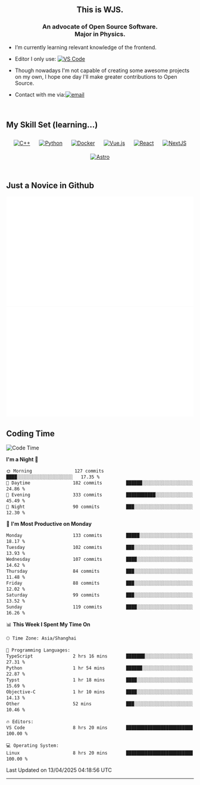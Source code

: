 ## <div align="center">This is WJS.</div>  
  

### <div align="center">An advocate of Open Source Software.<br>Major in Physics.</div>  
  

- I’m currently learning relevant knowledge of the frontend.  
  

- Editor I only use: [![VS Code](https://img.shields.io/badge/-VS%20Code-007ACC?style=plastic&logo=visual-studio-code)](https://code.visualstudio.com/)  
  

- Though nowadays I'm not capable of creating some awesome projects on my own, I hope one day I'll make greater contributions to Open Source.  
  

- Contact with me via:[![email](https://img.shields.io/badge/My-e--mail-red)](mailto:wjs@wjsphy.top)  
  

<br/>  


## My Skill Set (learning...)
<div align="center">  
<a href="https://www.cplusplus.com/" target="_blank"><img style="margin: 10px" src="https://profilinator.rishav.dev/skills-assets/cplusplus-original.svg" alt="C++" height="50" /></a>  
<a href="https://www.python.org/" target="_blank"><img style="margin: 10px" src="https://profilinator.rishav.dev/skills-assets/python-original.svg" alt="Python" height="50" /></a>  
<a href="https://www.docker.com/" target="_blank"><img style="margin: 10px" src="https://profilinator.rishav.dev/skills-assets/docker-original-wordmark.svg" alt="Docker" height="50" /></a>  
<a href="https://vuejs.org/" target="_blank"><img style="margin: 10px" src="https://profilinator.rishav.dev/skills-assets/vuejs-original-wordmark.svg" alt="Vue.js" height="50" /></a>  
<a href="https://reactjs.org/" target="_blank"><img style="margin: 10px" src="https://profilinator.rishav.dev/skills-assets/react-original-wordmark.svg" alt="React" height="50" /></a>  
<a href="https://nextjs.org/" target="_blank"><img style="margin: 10px" src="https://profilinator.rishav.dev/skills-assets/nextjs.png" alt="NextJS" height="50" /></a>  
<a href="https://www.astro.build/" target="_blank"><img style="margin: 10px" src="https://profilinator.rishav.dev/skills-assets/astro.svg" alt="Astro" height="50" /></a>   
</div>

<br/>  


## Just a Novice in Github  
![](https://raw.githubusercontent.com/wjsoj/github-stats-transparent/output/generated/overview.svg)
![](https://raw.githubusercontent.com/wjsoj/github-stats-transparent/output/generated/languages.svg)

## Coding Time

<!--START_SECTION:waka-->
![Code Time](http://img.shields.io/badge/Code%20Time-1%2C151%20hrs%2010%20mins-blue)

**I'm a Night 🦉** 

```text
🌞 Morning                127 commits         ████░░░░░░░░░░░░░░░░░░░░░   17.35 % 
🌆 Daytime                182 commits         ██████░░░░░░░░░░░░░░░░░░░   24.86 % 
🌃 Evening                333 commits         ███████████░░░░░░░░░░░░░░   45.49 % 
🌙 Night                  90 commits          ███░░░░░░░░░░░░░░░░░░░░░░   12.30 % 
```
📅 **I'm Most Productive on Monday** 

```text
Monday                   133 commits         █████░░░░░░░░░░░░░░░░░░░░   18.17 % 
Tuesday                  102 commits         ███░░░░░░░░░░░░░░░░░░░░░░   13.93 % 
Wednesday                107 commits         ████░░░░░░░░░░░░░░░░░░░░░   14.62 % 
Thursday                 84 commits          ███░░░░░░░░░░░░░░░░░░░░░░   11.48 % 
Friday                   88 commits          ███░░░░░░░░░░░░░░░░░░░░░░   12.02 % 
Saturday                 99 commits          ███░░░░░░░░░░░░░░░░░░░░░░   13.52 % 
Sunday                   119 commits         ████░░░░░░░░░░░░░░░░░░░░░   16.26 % 
```


📊 **This Week I Spent My Time On** 

```text
🕑︎ Time Zone: Asia/Shanghai

💬 Programming Languages: 
TypeScript               2 hrs 16 mins       ███████░░░░░░░░░░░░░░░░░░   27.31 % 
Python                   1 hr 54 mins        ██████░░░░░░░░░░░░░░░░░░░   22.87 % 
Typst                    1 hr 18 mins        ████░░░░░░░░░░░░░░░░░░░░░   15.69 % 
Objective-C              1 hr 10 mins        ████░░░░░░░░░░░░░░░░░░░░░   14.13 % 
Other                    52 mins             ███░░░░░░░░░░░░░░░░░░░░░░   10.46 % 

🔥 Editors: 
VS Code                  8 hrs 20 mins       █████████████████████████   100.00 % 

💻 Operating System: 
Linux                    8 hrs 20 mins       █████████████████████████   100.00 % 
```


 Last Updated on 13/04/2025 04:18:56 UTC
<!--END_SECTION:waka-->

----

<!--
**wjsoj/wjsoj** is a ✨ _special_ ✨ repository because its `README.md` (this file) appears on your GitHub profile.

Here are some ideas to get you started:

- 🔭 I’m currently working on ...
- 🌱 I’m currently learning ...
- 👯 I’m looking to collaborate on ...
- 🤔 I’m looking for help with ...
- 💬 Ask me about ...
- 📫 How to reach me: ...
- 😄 Pronouns: ...
- ⚡ Fun fact: ...
-->
